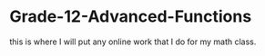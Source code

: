 # Grade-12-Advanced-Functions
this is where I will put any online work that I do for my math class.

